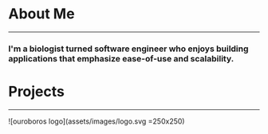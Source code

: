 # About Me
---
### I'm a biologist turned software engineer who enjoys building applications that emphasize ease-of-use and scalability.   

# Projects
---
![ouroboros logo](assets/images/logo.svg =250x250)


